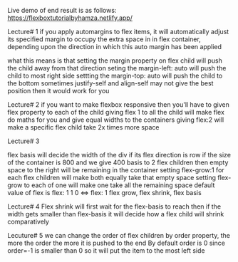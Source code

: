 Live demo of end result is as follows: 
https://flexboxtutorialbyhamza.netlify.app/


Lecture# 1
if you apply automargins to flex items, it will automatically adjust its specified margin to occupy the extra space in
in flex container, depending upon the direction in which this auto margin has been applied

what this means is that setting the margin property on flex child will push the child away from that direction
seting the margin-left: auto will push the child to most right side
settting the margin-top: auto will push the child to the bottom
sometimes justify-self and align-self may not give the best position then it would work for you


Lecture# 2
if you want to make flexbox responsive then you'll have to given flex property to each of the child
giving flex 1 to all the child will make flex do maths for you and give equal widths to the containers
giving flex:2 will make a specific flex child take 2x times more space 

Lecture# 3 

flex basis will decide the width of the div if its flex direction is row
if the size of the container is 800 and we give 400 basis to 2 flex children
then empty space to the right will be remaining in the container
setting flex-grow:1 for each flex children will make both equally take that empty space
setting flex-grow to each of one will make one take all the remaining space
default value of flex is flex: 1 1 0  <=> flex: 1
flex grow, flex shrink, flex basis

Lecture# 4
Flex shrink will first wait for the flex-basis to reach then if the width gets smaller than flex-basis
it will decide how a flex child will shrink comparatively

Lecuture# 5 we can change the order of flex children by order property, the more the order the more it is pushed to the end
By default order is 0
since order=-1 is smaller than 0 so it will put the item to the most left side
